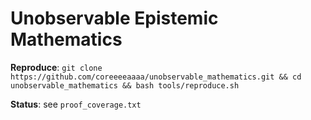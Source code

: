 # Unobservable Epistemic Mathematics

**Reproduce**: `git clone https://github.com/coreeeeaaaa/unobservable_mathematics.git && cd unobservable_mathematics && bash tools/reproduce.sh`

**Status**: see `proof_coverage.txt`
